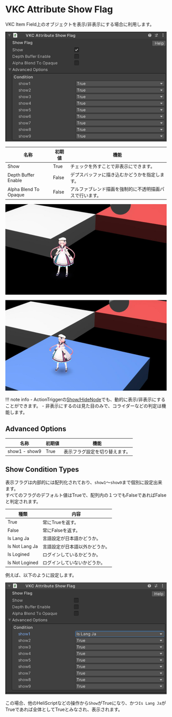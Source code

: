 # VKC Attribute Show Flag

VKC Item Field上のオブジェクトを表示/非表示にする場合に利用します。

![HEOShowFlag](img/VKCAttributeShowFlag_01.jpg)

| 名称 | 初期値 | 機能 |
| ---- | ---- | ---- |
| Show | True | チェックを外すことで非表示にできます。|
| Depth Buffer Enable | False | デプスバッファに描き込むかどうかを指定します。 |
| Alpha Blend To Opaque | False | アルファブレンド描画を強制的に不透明描画パスで行います。 |

![HEOShowFlag_HideField](img/HEOShowFlag_HideField.jpg)

![HEOShowFlag_ShowField](img/HEOShowFlag_ShowField.jpg)

!!! note info
    - ActionTriggerの[Show/HideNode](../Actions/Node/ShowHideNode.md)でも、動的に表示/非表示にすることができます。
    - 非表示にするのは見た目のみで、コライダーなどの判定は機能します。

## Advanced Options

| 名称 | 初期値 | 機能 |
| ---- | ---- | ---- |
| show1 - show9 | True | 表示フラグ設定を切り替えます。|

## Show Condition Types

表示フラグは内部的には配列化されており、`show1`～`show9`まで個別に設定出来ます。  
すべてのフラグのデフォルト値はTrueで、配列内の１つでもFalseであればFalseと判定されます。

| 種類 | 内容 |
| ---- | ---- |
| True | 常にTrueを返す。 |
| False | 常にFalseを返す。 |
| Is Lang Ja | 言語設定が日本語かどうか。 |
| Is Not Lang Ja | 言語設定が日本語以外かどうか。 |
| Is Logined | ログインしているかどうか。 |
| Is Not Logined | ログインしていないかどうか。 |

例えば、以下のように設定します。

![HEOShowFlag](img/VKCAttributeShowFlag_02.jpg)

この場合、他のHeliScriptなどの操作から`Show`がTrueになり、かつ`Is Lang Ja`がTrueであれば全体としてTrueとみなされ、表示されます。
